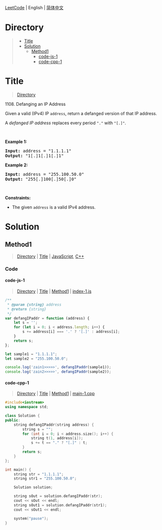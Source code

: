 [LeetCode](../README.md) | English | [简体中文](./README.CN.md)

# Directory

>- [Title](#Title)
>- [Solution](#Solution)
>    - [Method1](#Method1)
>        - [code-js-1](#code-js-1)
>        - [code-cpp-1](#code-cpp-1)

# Title

>[Directory](#Directory)

1108.&nbsp;Defanging an IP Address

<p>Given a valid (IPv4) IP <code>address</code>, return a defanged version of that IP address.</p>

<p>A <em>defanged&nbsp;IP address</em>&nbsp;replaces every period <code>&quot;.&quot;</code> with <code>&quot;[.]&quot;</code>.</p>

<p>&nbsp;</p>
<p><strong class="example">Example 1:</strong></p>
<pre><strong>Input:</strong> address = "1.1.1.1"
<strong>Output:</strong> "1[.]1[.]1[.]1"
</pre><p><strong class="example">Example 2:</strong></p>
<pre><strong>Input:</strong> address = "255.100.50.0"
<strong>Output:</strong> "255[.]100[.]50[.]0"
</pre>
<p>&nbsp;</p>
<p><strong>Constraints:</strong></p>

<ul>
	<li>The given <code>address</code> is a valid IPv4 address.</li>
</ul>

# Solution

## Method1

>[Directory](#Directory) | [Title](#Title) | [JavaScript](#code-js-1), [C++](#code-cpp-1)

### Code

#### code-js-1

>[Directory](#Directory) | [Title](#Title) | [Method1](#Method1) | [index-1.js](./index-1.js "index-1.js")

```JavaScript
/**
 * @param {string} address
 * @return {string}
 */
var defangIPaddr = function (address) {
    let s = '';
    for (let i = 0; i < address.length; i++) {
        s += address[i] === '.' ? '[.]' : address[i];
    }
    return s;
};

let sample1 = "1.1.1.1";
let sample2 = "255.100.50.0";

console.log('zain1>>>>>', defangIPaddr(sample1));
console.log('zain2>>>>>', defangIPaddr(sample2));

```

#### code-cpp-1

>[Directory](#Directory) | [Title](#Title) | [Method1](#Method1) | [main-1.cpp](./main-1.cpp "main-1.cpp")

```C++
#include<iostream>
using namespace std;

class Solution {
public:
    string defangIPaddr(string address) {
        string s = "";
        for (int i = 0; i < address.size(); i++) {
            string t(1, address[i]);
            s += t == "." ? "[.]" : t;
        }
        return s;
    }
};

int main() {
    string str = "1.1.1.1";
    string str1 = "255.100.50.0";

    Solution solution;

    string sOut = solution.defangIPaddr(str);
    cout << sOut << endl;
    string sOut1 = solution.defangIPaddr(str1);
    cout << sOut1 << endl;

    system("pause");
}
```


